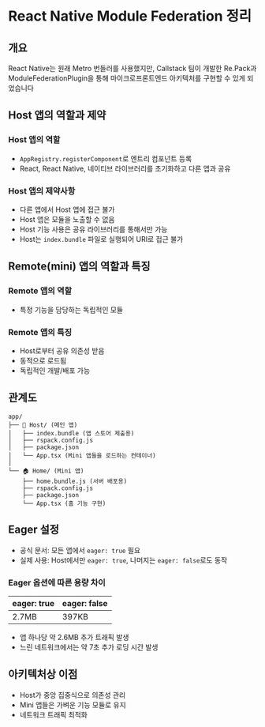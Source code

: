 # React Native Module Federation 정리
## 개요
React Native는 원래 Metro 번들러를 사용했지만, Callstack 팀이 개발한 Re.Pack과 ModuleFederationPlugin을 통해 마이크로프론트엔드 아키텍처를 구현할 수 있게 되었습니다

## Host 앱의 역할과 제약

### Host 앱의 역할
- `AppRegistry.registerComponent`로 엔트리 컴포넌트 등록
- React, React Native, 네이티브 라이브러리를 초기화하고 다른 앱과 공유

### Host 앱의 제약사항
- 다른 앱에서 Host 앱에 접근 불가
- Host 앱은 모듈을 노출할 수 없음
- Host 기능 사용은 공유 라이브러리를 통해서만 가능
- Host는 `index.bundle` 파일로 실행되어 URI로 접근 불가

## Remote(mini) 앱의 역할과 특징

### Remote 앱의 역할
- 특정 기능을 담당하는 독립적인 모듈

### Remote 앱의 특징
- Host로부터 공유 의존성 받음
- 동적으로 로드됨
- 독립적인 개발/배포 가능

## 관계도
```text
app/
├── 📱 Host/ (메인 앱)
│   ├── index.bundle (앱 스토어 제출용)
│   ├── rspack.config.js
│   ├── package.json
│   └── App.tsx (Mini 앱들을 로드하는 컨테이너)
│
└── 🏠 Home/ (Mini 앱)
    ├── home.bundle.js (서버 배포용)
    ├── rspack.config.js
    ├── package.json
    └── App.tsx (홈 기능 구현)
```

## Eager 설정
- 공식 문서: 모든 앱에서 `eager: true` 필요
- 실제 사용: Host에서만 `eager: true`, 나머지는 `eager: false`로도 동작

### Eager 옵션에 따른 용량 차이
|eager: true|eager: false|
|-----------|------------|
|2.7MB|397KB|
- 앱 하나당 약 2.6MB 추가 트래픽 발생
- 느린 네트워크에서는 약 7초 추가 로딩 시간 발생

## 아키텍처상 이점
- Host가 중앙 집중식으로 의존성 관리
- Mini 앱들은 가벼운 기능 모듈로 유지
- 네트워크 트래픽 최적화
